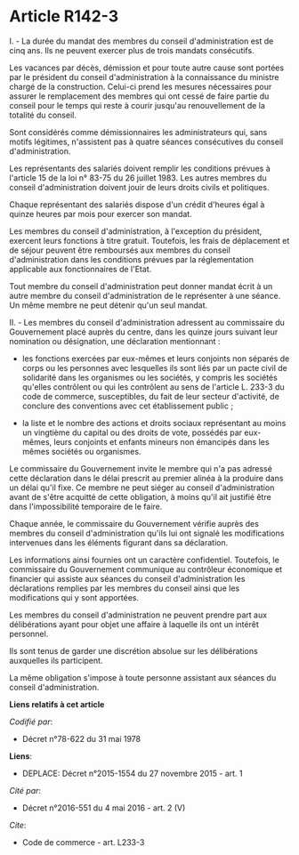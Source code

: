 # Article R142-3

I. - La durée du mandat des membres du conseil d'administration est de cinq ans. Ils ne peuvent exercer plus de trois mandats
consécutifs. 

Les vacances par décès, démission et pour toute autre cause sont portées par le président du conseil d'administration à la
connaissance du ministre chargé de la construction. Celui-ci prend les mesures nécessaires pour assurer le remplacement des
membres qui ont cessé de faire partie du conseil pour le temps qui reste à courir jusqu'au renouvellement de la totalité du
conseil. 

Sont considérés comme démissionnaires les administrateurs qui, sans motifs légitimes, n'assistent pas à quatre séances
consécutives du conseil d'administration. 

Les représentants des salariés doivent remplir les conditions prévues à l'article 15 de la loi n° 83-75 du 26 juillet 1983.
Les autres membres du conseil d'administration doivent jouir de leurs droits civils et politiques. 

Chaque représentant des salariés dispose d'un crédit d'heures égal à quinze heures par mois pour exercer son mandat. 

Les membres du conseil d'administration, à l'exception du président, exercent leurs fonctions à titre gratuit. Toutefois, les
frais de déplacement et de séjour peuvent être remboursés aux membres du conseil d'administration dans les conditions prévues
par la réglementation applicable aux fonctionnaires de l'Etat. 

Tout membre du conseil d'administration peut donner mandat écrit à un autre membre du conseil d'administration de le
représenter à une séance. Un même membre ne peut détenir qu'un seul mandat. 

II. - Les membres du conseil d'administration adressent au commissaire du Gouvernement placé auprès du centre, dans les
quinze jours suivant leur nomination ou désignation, une déclaration mentionnant :

- les fonctions exercées par eux-mêmes et leurs conjoints non séparés de corps ou les personnes avec lesquelles ils sont liés
par un pacte civil de solidarité dans les organismes ou les sociétés, y compris les sociétés qu'elles contrôlent ou qui les
contrôlent au sens de l'article L. 233-3 du code de commerce, susceptibles, du fait de leur secteur d'activité, de conclure
des conventions avec cet établissement public ;

- la liste et le nombre des actions et droits sociaux représentant au moins un vingtième du capital ou des droits de vote,
possédés par eux-mêmes, leurs conjoints et enfants mineurs non émancipés dans les mêmes sociétés ou organismes. 

Le commissaire du Gouvernement invite le membre qui n'a pas adressé cette déclaration dans le délai prescrit au premier
alinéa à la produire dans un délai qu'il fixe. Ce membre ne peut siéger au conseil d'administration avant de s'être acquitté
de cette obligation, à moins qu'il ait justifié être dans l'impossibilité temporaire de le faire. 

Chaque année, le commissaire du Gouvernement vérifie auprès des membres du conseil d'administration qu'ils lui ont signalé
les modifications intervenues dans les éléments figurant dans sa déclaration. 

Les informations ainsi fournies ont un caractère confidentiel. Toutefois, le commissaire du Gouvernement communique au
contrôleur économique et financier qui assiste aux séances du conseil d'administration les déclarations remplies par les
membres du conseil ainsi que les modifications qui y sont apportées. 

Les membres du conseil d'administration ne peuvent prendre part aux délibérations ayant pour objet une affaire à laquelle ils
ont un intérêt personnel. 

Ils sont tenus de garder une discrétion absolue sur les délibérations auxquelles ils participent. 

La même obligation s'impose à toute personne assistant aux séances du conseil d'administration.

**Liens relatifs à cet article**

_Codifié par_:

  - Décret n°78-622 du 31 mai 1978

**Liens**:

  - DEPLACE: Décret n°2015-1554 du 27 novembre 2015 - art. 1

_Cité par_:

  - Décret n°2016-551 du 4 mai 2016 - art. 2 (V)

_Cite_:

  - Code de commerce - art. L233-3
